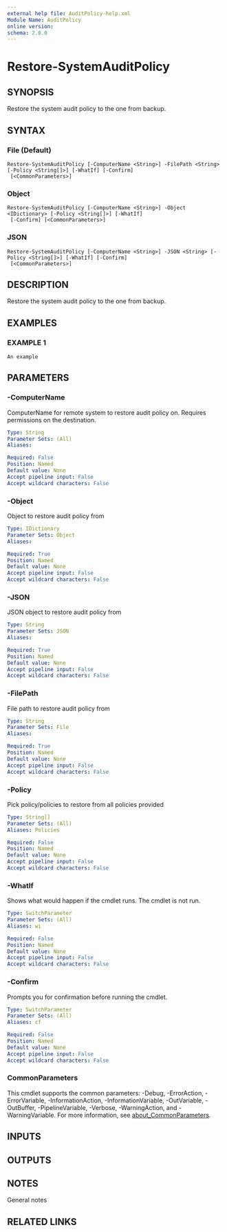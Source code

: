 ```yaml
---
external help file: AuditPolicy-help.xml
Module Name: AuditPolicy
online version:
schema: 2.0.0
---
```


# Restore-SystemAuditPolicy

## SYNOPSIS
Restore the system audit policy to the one from backup.

## SYNTAX

### File (Default)
```
Restore-SystemAuditPolicy [-ComputerName <String>] -FilePath <String> [-Policy <String[]>] [-WhatIf] [-Confirm]
 [<CommonParameters>]
```

### Object
```
Restore-SystemAuditPolicy [-ComputerName <String>] -Object <IDictionary> [-Policy <String[]>] [-WhatIf]
 [-Confirm] [<CommonParameters>]
```

### JSON
```
Restore-SystemAuditPolicy [-ComputerName <String>] -JSON <String> [-Policy <String[]>] [-WhatIf] [-Confirm]
 [<CommonParameters>]
```

## DESCRIPTION
Restore the system audit policy to the one from backup.

## EXAMPLES

### EXAMPLE 1
```
An example
```

## PARAMETERS

### -ComputerName
ComputerName for remote system to restore audit policy on.
Requires permissions on the destination.

```yaml
Type: String
Parameter Sets: (All)
Aliases:

Required: False
Position: Named
Default value: None
Accept pipeline input: False
Accept wildcard characters: False
```

### -Object
Object to restore audit policy from

```yaml
Type: IDictionary
Parameter Sets: Object
Aliases:

Required: True
Position: Named
Default value: None
Accept pipeline input: False
Accept wildcard characters: False
```

### -JSON
JSON object to restore audit policy from

```yaml
Type: String
Parameter Sets: JSON
Aliases:

Required: True
Position: Named
Default value: None
Accept pipeline input: False
Accept wildcard characters: False
```

### -FilePath
File path to restore audit policy from

```yaml
Type: String
Parameter Sets: File
Aliases:

Required: True
Position: Named
Default value: None
Accept pipeline input: False
Accept wildcard characters: False
```

### -Policy
Pick policy/policies to restore from all policies provided

```yaml
Type: String[]
Parameter Sets: (All)
Aliases: Policies

Required: False
Position: Named
Default value: None
Accept pipeline input: False
Accept wildcard characters: False
```

### -WhatIf
Shows what would happen if the cmdlet runs.
The cmdlet is not run.

```yaml
Type: SwitchParameter
Parameter Sets: (All)
Aliases: wi

Required: False
Position: Named
Default value: None
Accept pipeline input: False
Accept wildcard characters: False
```

### -Confirm
Prompts you for confirmation before running the cmdlet.

```yaml
Type: SwitchParameter
Parameter Sets: (All)
Aliases: cf

Required: False
Position: Named
Default value: None
Accept pipeline input: False
Accept wildcard characters: False
```

### CommonParameters
This cmdlet supports the common parameters: -Debug, -ErrorAction, -ErrorVariable, -InformationAction, -InformationVariable, -OutVariable, -OutBuffer, -PipelineVariable, -Verbose, -WarningAction, and -WarningVariable. For more information, see [about_CommonParameters](http://go.microsoft.com/fwlink/?LinkID=113216).

## INPUTS

## OUTPUTS

## NOTES
General notes

## RELATED LINKS
